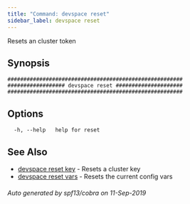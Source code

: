 ```yaml
---
title: "Command: devspace reset"
sidebar_label: devspace reset
---
```



Resets an cluster token

## Synopsis


```
#######################################################
################## devspace reset #####################
#######################################################
```
## Options

```
  -h, --help   help for reset
```

## See Also
* [devspace reset key](/docs/cli/commands/devspace_reset_key)	 - Resets a cluster key
* [devspace reset vars](/docs/cli/commands/devspace_reset_vars)	 - Resets the current config vars

###### Auto generated by spf13/cobra on 11-Sep-2019
